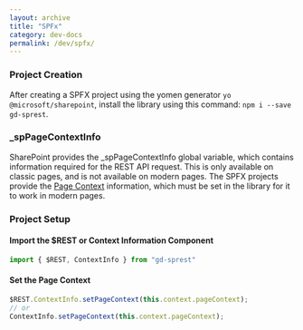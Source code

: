 ```yaml
---
layout: archive
title: "SPFx"
category: dev-docs
permalink: /dev/spfx/
---
```

### Project Creation
After creating a SPFX project using the yomen generator `yo @microsoft/sharepoint`, install the library using this command: `npm i --save gd-sprest`.

### _spPageContextInfo
SharePoint provides the _spPageContextInfo global variable, which contains information required for the REST API request. This is only available on classic pages, and is not available on modern pages. The SPFX projects provide the [Page Context](https://dev.office.com/sharepoint/reference/spdx/sp-page-context/pagecontext) information, which must be set in the library for it to work in modern pages.

### Project Setup

#### Import the $REST or Context Information Component

```ts
import { $REST, ContextInfo } from "gd-sprest"
```

#### Set the Page Context

```ts
$REST.ContextInfo.setPageContext(this.context.pageContext);
// or
ContextInfo.setPageContext(this.context.pageContext);
```